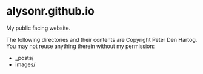alysonr.github.io
==================

My public facing website.

The following directories and their contents are Copyright Peter Den Hartog. You may not reuse anything therein without my permission:

* _posts/
* images/
